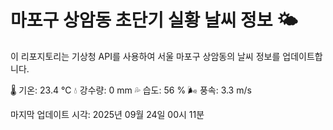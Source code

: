 
# 마포구 상암동 초단기 실황 날씨 정보 🌤️

이 리포지토리는 기상청 API를 사용하여 서울 마포구 상암동의 날씨 정보를 업데이트합니다. 

🌡️ 기온: 23.4 ℃
💧 강수량: 0 mm
💦 습도: 56 %
🌬️ 풍속: 3.3 m/s

마지막 업데이트 시각: 2025년 09월 24일 00시 11분    
